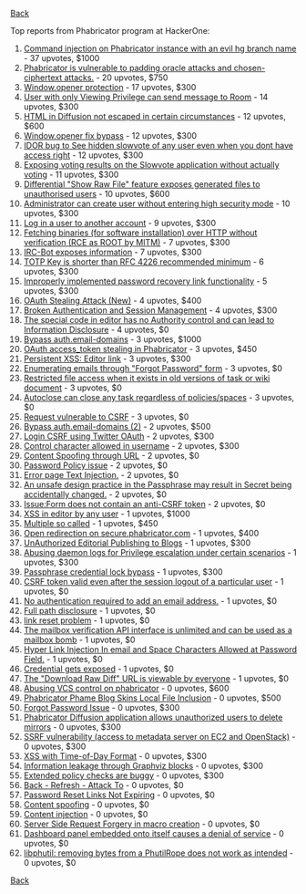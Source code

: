 [Back](../README.md)

Top reports from Phabricator program at HackerOne:

1. [Command injection on Phabricator instance with an evil hg branch name](https://hackerone.com/reports/288704) - 37 upvotes, $1000
2. [Phabricator is vulnerable to padding oracle attacks and chosen-ciphertext attacks.](https://hackerone.com/reports/216746) - 20 upvotes, $750
3. [Window.opener protection](https://hackerone.com/reports/306414) - 17 upvotes, $300
4. [User with only Viewing Privilege can send message to Room](https://hackerone.com/reports/202499) - 14 upvotes, $300
5. [HTML in Diffusion not escaped in certain circumstances](https://hackerone.com/reports/148865) - 12 upvotes, $600
6. [Window.opener fix bypass](https://hackerone.com/reports/317243) - 12 upvotes, $300
7. [IDOR bug to See hidden slowvote of any user even when you dont have access right](https://hackerone.com/reports/661978) - 12 upvotes, $300
8. [Exposing voting results on the Slowvote application without actually voting](https://hackerone.com/reports/434116) - 11 upvotes, $300
9. [Differential "Show Raw File" feature exposes generated files to unauthorised users](https://hackerone.com/reports/213942) - 10 upvotes, $600
10. [Administrator can create user without entering high security mode](https://hackerone.com/reports/351361) - 10 upvotes, $300
11. [Log in a user to another account](https://hackerone.com/reports/774) - 9 upvotes, $300
12. [Fetching binaries (for software installation) over HTTP without verification (RCE as ROOT by MITM)](https://hackerone.com/reports/186352) - 7 upvotes, $300
13. [IRC-Bot exposes information](https://hackerone.com/reports/222870) - 7 upvotes, $300
14. [TOTP Key is shorter than RFC 4226 recommended minimum](https://hackerone.com/reports/435648) - 6 upvotes, $300
15. [Improperly implemented password recovery link functionality](https://hackerone.com/reports/809) - 5 upvotes, $300
16. [OAuth Stealing Attack (New)](https://hackerone.com/reports/3930) - 4 upvotes, $400
17. [Broken Authentication and Session Management](https://hackerone.com/reports/17474) - 4 upvotes, $300
18. [The special code in editor has no Authority control and can lead to Information Disclosure](https://hackerone.com/reports/221950) - 4 upvotes, $0
19. [Bypass auth.email-domains](https://hackerone.com/reports/2224) - 3 upvotes, $1000
20. [OAuth access_token stealing in Phabricator](https://hackerone.com/reports/3596) - 3 upvotes, $450
21. [Persistent XSS: Editor link](https://hackerone.com/reports/4114) - 3 upvotes, $300
22. [Enumerating emails through "Forgot Password" form](https://hackerone.com/reports/203614) - 3 upvotes, $0
23. [Restricted file access when it exists in old versions of task or wiki document](https://hackerone.com/reports/203658) - 3 upvotes, $0
24. [Autoclose can close any task regardless of policies/spaces](https://hackerone.com/reports/220909) - 3 upvotes, $0
25. [Request vulnerable to CSRF](https://hackerone.com/reports/513137) - 3 upvotes, $0
26. [Bypass auth.email-domains (2)](https://hackerone.com/reports/2233) - 2 upvotes, $500
27. [Login CSRF using Twitter OAuth](https://hackerone.com/reports/2228) - 2 upvotes, $300
28. [Control character allowed in username](https://hackerone.com/reports/3921) - 2 upvotes, $300
29. [Content Spoofing through URL](https://hackerone.com/reports/28792) - 2 upvotes, $0
30. [Password Policy issue](https://hackerone.com/reports/26758) - 2 upvotes, $0
31. [Error page Text Injection.](https://hackerone.com/reports/156196) - 2 upvotes, $0
32. [An unsafe design practice in the Passphrase may result in Secret being accidentally changed.](https://hackerone.com/reports/218324) - 2 upvotes, $0
33. [Issue:Form does not contain an anti-CSRF token](https://hackerone.com/reports/513134) - 2 upvotes, $0
34. [XSS in editor by any user](https://hackerone.com/reports/18691) - 1 upvotes, $1000
35. [Multiple so called](https://hackerone.com/reports/86022) - 1 upvotes, $450
36. [Open redirection on secure.phabricator.com](https://hackerone.com/reports/25160) - 1 upvotes, $400
37. [UnAuthorized Editorial Publishing to Blogs](https://hackerone.com/reports/3356) - 1 upvotes, $300
38. [Abusing daemon logs for Privilege escalation under certain scenarios](https://hackerone.com/reports/16392) - 1 upvotes, $300
39. [Passphrase credential lock bypass](https://hackerone.com/reports/139626) - 1 upvotes, $300
40. [CSRF token valid even after the session logout of a particular user](https://hackerone.com/reports/2857) - 1 upvotes, $0
41. [No authentication required to add an email address.](https://hackerone.com/reports/139965) - 1 upvotes, $0
42. [Full path disclosure](https://hackerone.com/reports/143575) - 1 upvotes, $0
43. [link reset problem](https://hackerone.com/reports/164483) - 1 upvotes, $0
44. [The mailbox verification API interface is unlimited and can be used as a mailbox bomb](https://hackerone.com/reports/221948) - 1 upvotes, $0
45. [Hyper Link Injection In email and Space Characters Allowed at Password Field.](https://hackerone.com/reports/252699) - 1 upvotes, $0
46. [Credential gets exposed](https://hackerone.com/reports/255132) - 1 upvotes, $0
47. [The "Download Raw Diff" URL is viewable by everyone](https://hackerone.com/reports/356408) - 1 upvotes, $0
48. [Abusing VCS control on phabricator](https://hackerone.com/reports/16315) - 0 upvotes, $600
49. [Phabricator Phame Blog Skins Local File Inclusion](https://hackerone.com/reports/39428) - 0 upvotes, $500
50. [Forgot Password Issue](https://hackerone.com/reports/23363) - 0 upvotes, $300
51. [Phabricator Diffusion application allows unauthorized users to delete mirrors](https://hackerone.com/reports/38965) - 0 upvotes, $300
52. [SSRF vulnerability (access to metadata server on EC2 and OpenStack)](https://hackerone.com/reports/53088) - 0 upvotes, $300
53. [XSS with Time-of-Day Format](https://hackerone.com/reports/52822) - 0 upvotes, $300
54. [Information leakage through Graphviz blocks](https://hackerone.com/reports/88395) - 0 upvotes, $300
55. [Extended policy checks are buggy](https://hackerone.com/reports/109959) - 0 upvotes, $300
56. [Back - Refresh - Attack To](https://hackerone.com/reports/21064) - 0 upvotes, $0
57. [Password Reset Links Not Expiring](https://hackerone.com/reports/22858) - 0 upvotes, $0
58. [Content spoofing](https://hackerone.com/reports/27564) - 0 upvotes, $0
59. [Content injection](https://hackerone.com/reports/36112) - 0 upvotes, $0
60. [Server Side Request Forgery in macro creation](https://hackerone.com/reports/50537) - 0 upvotes, $0
61. [Dashboard panel embedded onto itself causes a denial of service](https://hackerone.com/reports/85011) - 0 upvotes, $0
62. [libphutil: removing bytes from a PhutilRope does not work as intended](https://hackerone.com/reports/105657) - 0 upvotes, $0


[Back](../README.md)